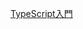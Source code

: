 [TypeScript入門](https://medium.com/tkd-giant/typescript%E5%85%A5%E9%96%80-%E5%AD%B8%E7%BF%92%E7%AD%86%E8%A8%98-d659bb592810)
